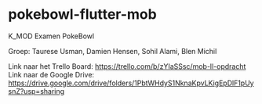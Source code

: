 # pokebowl-flutter-mob

K_MOD Examen
PokeBowl

Groep: Taurese Usman, Damien Hensen, Sohil Alami, Blen Michil

Link naar het Trello Board: https://trello.com/b/zYIaSSsc/mob-ll-opdracht
Link naar de Google Drive: https://drive.google.com/drive/folders/1PbtWHdyS1NknaKpvLKigEpDlF1pUysnZ?usp=sharing

